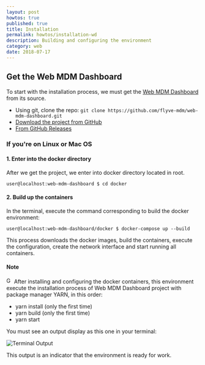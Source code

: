 ```yaml
---
layout: post
howtos: true
published: true
title: Installation
permalink: howtos/installation-wd
description: Building and configuring the environment
category: web
date: 2018-07-17
---
```


## Get the Web MDM Dashboard

To start with the installation process, we must get the [Web MDM Dashboard](https://github.com/flyve-mdm/web-mdm-dashboard) from its source.

- Using git, clone the repo: ```git clone https://github.com/flyve-mdm/web-mdm-dashboard.git```
- [Download the project from GitHub](https://github.com/flyve-mdm/web-mdm-dashboard/archive/develop.zip)
- [From GitHub Releases](https://github.com/flyve-mdm/web-mdm-dashboard/releases)

### If you're on Linux or Mac OS

#### 1. Enter into the docker directory

After we get the project, we enter into docker directory located in root.

```user@localhost:web-mdm-dashboard $ cd docker```

#### 2. Build up the containers

In the terminal, execute the command corresponding to build the docker environment:

```user@localhost:web-mdm-dashboard/docker $ docker-compose up --build```

This process downloads the docker images, build the containers, execute the configuration, create the network interface and start running all containers.

#### Note

<img src="{{ '/images/picto-information.png' | absolute_url }}" alt="Good to know" height="16px"/> After installing and configuring the docker containers, this environment execute the installation process of Web MDM Dashboard project with package manager YARN, in this order:

- yarn install (only the first time)
- yarn build (only the first time)
- yarn start

You must see an output display as this one in your terminal:

![Terminal Output](https://i.imgur.com/EFxXKQm.png)

This output is an indicator that the environment is ready for work.